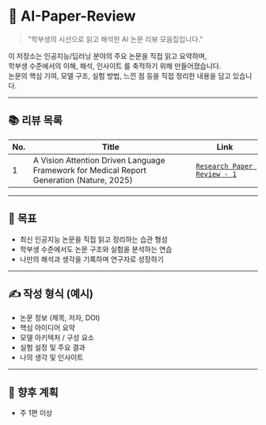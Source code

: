 # 🧠 AI-Paper-Review

> "학부생의 시선으로 읽고 해석한 AI 논문 리뷰 모음집입니다."

이 저장소는 인공지능/딥러닝 분야의 주요 논문을 직접 읽고 요약하며,  
학부생 수준에서의 이해, 해석, 인사이트 를 축적하기 위해 만들어졌습니다.  
논문의 핵심 기여, 모델 구조, 실험 방법, 느낀 점 등을 직접 정리한 내용을 담고 있습니다.

---

## 📚 리뷰 목록

| No. | Title | Link |
|-----|-------|------|
| 1 | A Vision Attention Driven Language Framework for Medical Report Generation (Nature, 2025) | [`Research Paper Review - 1`](./Research%20Paper%20Review%20-%201) |

---

## 🎯 목표

- 최신 인공지능 논문을 직접 읽고 정리하는 습관 형성
- 학부생 수준에서도 논문 구조와 실험을 분석하는 연습
- 나만의 해석과 생각을 기록하며 연구자로 성장하기

---

## ✍️ 작성 형식 (예시)

- 논문 정보 (제목, 저자, DOI)
- 핵심 아이디어 요약
- 모델 아키텍처 / 구성 요소
- 실험 설정 및 주요 결과
- 나의 생각 및 인사이트

---

## 📌 향후 계획

- 주 1편 이상
